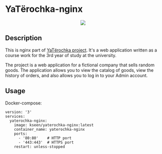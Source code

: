 # YaTёrochka-nginx
<p align="center">
  <img src="https://raw.githubusercontent.com/Kseen715/imgs/main/favicon.ico" />
</p>

## Description
This is nginx part of [YaTёrochka project](https://github.com/Kseen715/yaterochka). It's a web application written as a course work for the 3rd year of study at the university. 

The project is a web application for a fictional company that sells random goods. The application allows you to view the catalog of goods, view the history of orders, and also allows you to log in to your Admin account.

## Usage
Docker-compose:
```
version: '3'
services:
  yaterochka-nginx:
    image: kseen/yaterochka-nginx:latest
    container_name: yaterochka-nginx
    ports:
      - '80:80'    # HTTP port
      - '443:443'  # HTTPS port
    restart: unless-stopped
```
